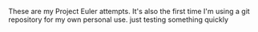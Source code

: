 These are my Project Euler attempts. It's also the first time I'm using a git repository for my own personal use.
 just testing something quickly